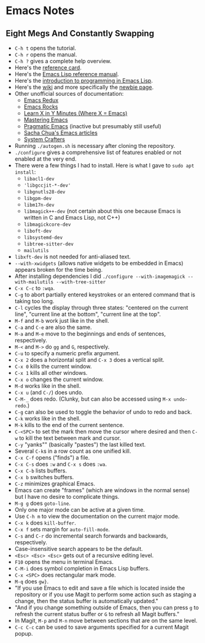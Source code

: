 # Emacs Notes

## **E**ight **M**egs **A**nd **C**onstantly **S**wapping

* `C-h t` opens the tutorial.
* `C-h r` opens the manual.
* `C-h ?` gives a complete help overview.
* Here's the [reference card](https://www.gnu.org/software/emacs/refcards/pdf/refcard.pdf).
* Here's the [Emacs Lisp reference manual](https://www.gnu.org/software/emacs/manual/elisp.html).
* Here's the [introduction to programming in Emacs Lisp](https://www.gnu.org/software/emacs/manual/eintr.html).
* Here's the [wiki](https://www.emacswiki.org/emacs/SiteMap) and more specifically the [newbie page](https://www.emacswiki.org/emacs/EmacsNewbie).
* Other unofficial sources of documentation:
  * [Emacs Redux](https://emacsredux.com/)
  * [Emacs Rocks](https://emacsrocks.com/)
  * [Learn X in Y Minutes (Where X = Emacs)](https://learnxinyminutes.com/emacs/)
  * [Mastering Emacs](https://www.masteringemacs.org/)
  * [Pragmatic Emacs](https://pragmaticemacs.wordpress.com/) (inactive but presumably still useful)
  * [Sacha Chua's Emacs articles](https://sachachua.com/blog/category/emacs/)
  * [System Crafters](https://systemcrafters.net/)
* Running `./autogen.sh` is necessary after cloning the repository.
* `./configure` gives a comprehensive list of features enabled or not enabled
at the very end.
* There were a few things I had to install. Here is what I gave to `sudo apt install`:
  * `libacl1-dev`
  * `'libgccjit-*-dev'`
  * `libgnutls28-dev`
  * `libgpm-dev`
  * `libm17n-dev`
  * `libmagick++-dev` (not certain about this one because Emacs is written in C and Emacs Lisp, not C++)
  * `libmagickcore-dev`
  * `liboft-dev`
  * `libsystemd-dev`
  * `libtree-sitter-dev`
  * `mailutils`
* `libxft-dev` is not needed for anti-aliased text.
* `--with-xwidgets` (allows native widgets to be embedded in Emacs) appears broken for the time being.
* After installing dependencies I did `./configure --with-imagemagick --with-mailutils --with-tree-sitter`
* `C-x C-c` to `:wqa`.
* `C-g` to abort partially entered keystrokes or an entered command that is
taking too long.
* `C-l` cycles the display through three states: "centered on the current line",
"current line at the bottom", "current line at the top".
* `M-f` and `M-b` work just like in the shell.
* `C-a` and `C-e` are also the same.
* `M-a` and `M-e` move to the beginnings and ends of sentences, respectively.
* `M-<` and `M->` do `gg` and `G`, respectively.
* `C-u` to specify a numeric prefix argument.
* `C-x 2` does a horizontal split and `C-x 3` does a vertical split.
* `C-x 0` kills the current window.
* `C-x 1` kills all other windows.
* `C-x o` changes the current window.
* `M-d` works like in the shell.
* `C-x u` (and `C-/`) does undo.
* `C-M-_` does redo. (Clunky, but can also be accessed using `M-x undo-redo`.)
* `C-g` can also be used to toggle the behavior of undo to redo and back.
* `C-k` works like in the shell.
* `M-k` kills to the end of the current sentence.
* `C-<SPC>` to set the mark then move the cursor where desired and then `C-w`
to kill the text between mark and cursor.
* `C-y` "yanks"" (basically "pastes") the last killed text.
* Several `C-k`s in a row count as one unified kill.
* `C-x C-f` opens ("finds") a file.
* `C-x C-s` does `:w` and `C-x s` does `:wa`.
* `C-x C-b` lists buffers.
* `C-x b` switches buffers.
* `C-z` minimizes graphical Emacs.
* Emacs can create "frames" (which are windows in the normal sense) but I have
no desire to complicate things.
* `M-g g` does `goto-line`.
* Only one major mode can be active at a given time.
* Use `C-h m` to view the documentation on the current major mode.
* `C-x k` does `kill-buffer`.
* `C-x f` sets margin for `auto-fill-mode`.
* `C-s` and `C-r` do incremental search forwards and backwards, respectively.
* Case-insensitive search appears to be the default.
* `<Esc> <Esc> <Esc>` gets out of a recursive editing level.
* `F10` opens the menu in terminal Emacs.
* `C-M-i` does symbol completion in Emacs Lisp buffers.
* `C-x <SPC>` does rectangular mark mode.
* `M-q` does `gw}`.
* "If you use Emacs to edit and save a file which is located inside the
repository or if you use Magit to perform some action such as staging a
change, then the status buffer is automatically updated."
* "And if you change something outside of Emacs, then you can press `g` to
refresh the current status buffer or `G` to refresh all Magit buffers."
* In Magit, `M-p` and `M-n` move between sections that are on the same level.
* `C-c C-c` can be used to save arguments specified for a current Magit popup.
